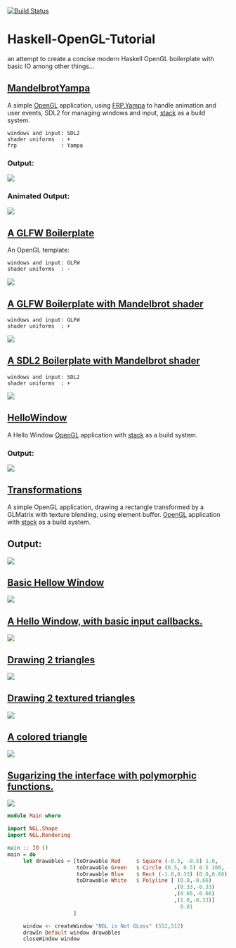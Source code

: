 [![Build Status](https://travis-ci.org/madjestic/Haskell-OpenGL-Tutorial.svg?branch=master)](https://travis-ci.org/madjestic/Haskell-OpenGL-Tutorial)

# Haskell-OpenGL-Tutorial
an attempt to create a concise modern Haskell OpenGL boilerplate with basic IO among other things...
## [MandelbrotYampa](https://github.com/madjestic/Haskell-OpenGL-Tutorial/tree/master/MandelbrotYampa)

A simple [OpenGL](https://github.com/haskell-opengl) application, using [FRP.Yampa](https://github.com/ivanperez-keera/Yampa) to handle animation and user events,  SDL2 for managing windows and input, [stack](https://docs.haskellstack.org/en/stable/README/) as a build system.
```
windows and input: SDL2  
shader uniforms  : +  
frp              : Yampa
```
### Output:
![](https://raw.github.com/madjestic/Haskell-OpenGL-Tutorial/master/MandelbrotYampa/output.png)
### Animated Output:
![](https://raw.github.com/madjestic/Haskell-OpenGL-Tutorial/master/MandelbrotYampa/output.gif)


## [A GLFW Boilerplate](https://github.com/madjestic/Haskell-OpenGL-Tutorial/tree/master/Boilerplate)
An OpenGL template:
```
windows and input: GLFW  
shader uniforms  : -
```
![](https://raw.github.com/madjestic/Haskell-OpenGL-Tutorial/master/Boilerplate/output.png)


## [A GLFW Boilerplate with Mandelbrot shader](https://github.com/madjestic/Haskell-OpenGL-Tutorial/tree/master/Mandelbrot)
```
windows and input: GLFW  
shader uniforms  : +
```
![](https://raw.githubusercontent.com/madjestic/Haskell-OpenGL-Tutorial/master/Mandelbrot/output.png)


## [A SDL2 Boilerplate with Mandelbrot shader](https://github.com/madjestic/Haskell-OpenGL-Tutorial/tree/master/Mandelbrot-FRP-io-sdl2)
```
windows and input: SDL2  
shader uniforms  : +
```
![](https://raw.github.com/madjestic/Haskell-OpenGL-Tutorial/master/Mandelbrot-FRP-io-sdl2/output.png)


## [HelloWindow](https://github.com/madjestic/Haskell-OpenGL-Tutorial/tree/master/HelloWindow)
A Hello Window [OpenGL](https://github.com/haskell-opengl) application with [stack](https://docs.haskellstack.org/en/stable/README/) as a build system.
### Output:
![](https://raw.githubusercontent.com/madjestic/Haskell-OpenGL-Tutorial/master/HelloWindow/output.png)


## [Transformations](https://github.com/madjestic/Haskell-OpenGL-Tutorial/tree/master/Transformations)
A simple OpenGL application, drawing a rectangle transformed by a GLMatrix with texture blending, using element buffer.  [OpenGL](https://github.com/haskell-opengl) application with [stack](https://docs.haskellstack.org/en/stable/README/) as a build system.
## Output:
![](https://raw.githubusercontent.com/madjestic/Haskell-OpenGL-Tutorial/master/Transformations/output.png)


## [Basic Hellow Window](https://github.com/madjestic/Haskell-OpenGL-Tutorial/tree/master/tutorial00)
![](https://raw.github.com/madjestic/Haskell-OpenGL-Tutorial/master/tutorial00/tutorial01.png)


## [A Hello Window, with basic input callbacks.](https://github.com/madjestic/Haskell-OpenGL-Tutorial/tree/master/tutorial01)
![](https://raw.github.com/madjestic/Haskell-OpenGL-Tutorial/master/tutorial00/tutorial01.png)


## [Drawing 2 triangles](https://github.com/madjestic/Haskell-OpenGL-Tutorial/tree/master/tutorial02)
![](https://raw.github.com/madjestic/Haskell-OpenGL-Tutorial/master/tutorial02/output.png)


## [Drawing 2 textured triangles](https://github.com/madjestic/Haskell-OpenGL-Tutorial/tree/master/tutorial03)
![](https://raw.github.com/madjestic/Haskell-OpenGL-Tutorial/master/tutorial03/output.png)


## [A colored triangle](https://github.com/madjestic/Haskell-OpenGL-Tutorial/tree/master/tutorial04)
![](https://raw.github.com/madjestic/Haskell-OpenGL-Tutorial/master/tutorial04/tutorial04_fixed.png)


## [Sugarizing the interface with polymorphic functions.](https://github.com/madjestic/Haskell-OpenGL-Tutorial/tree/master/tutorial05)
![](https://raw.github.com/madjestic/Haskell-OpenGL-Tutorial/master/tutorial05/tutorial05.png)

```haskell
module Main where

import NGL.Shape
import NGL.Rendering

main :: IO ()
main = do
     let drawables = [toDrawable Red     $ Square (-0.5, -0.5) 1.0,
                      toDrawable Green   $ Circle (0.5, 0.5) 0.5 100,
                      toDrawable Blue    $ Rect (-1.0,0.33) (0.0,0.66),
                      toDrawable White   $ Polyline [ (0.0,-0.66)
                                                     ,(0.33,-0.33)
                                                     ,(0.66,-0.66)
                                                     ,(1.0,-0.33)] 
                                                       0.01 
                     ]

     window <- createWindow "NGL is Not GLoss" (512,512)
     drawIn Default window drawables
     closeWindow window
```


